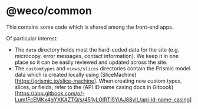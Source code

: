 # @weco/common

This contains some code which is shared among the front-end apps.

Of particular interest:

* The `data` directory holds most the hard-coded data for the site (e.g. microcopy, error messages, contact information). We keep it in one place so it can be easily reviewed and updated across the site.
* The `customtypes` and `views/slices` directories contain the Prismic model data which is created locally using (SliceMachine)[https://prismic.io/slice-machine]. When creating new custom types, slices, or fields, refer to the (API ID name casing docs in Gitbook)[https://app.gitbook.com/o/-LumfFcEMKx4gYXKAZTQ/s/451yLOIRTl5YiAJ88yIL/api-id-name-casing]